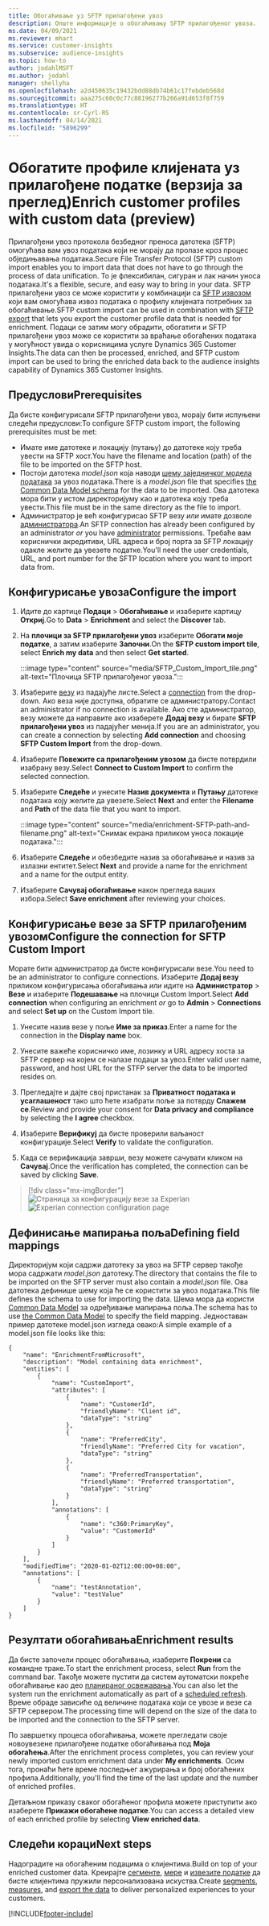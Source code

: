 ```yaml
---
title: Обогаћивање уз SFTP прилагођени увоз
description: Опште информације о обогаћивању SFTP прилагођеног увоза.
ms.date: 04/09/2021
ms.reviewer: mhart
ms.service: customer-insights
ms.subservice: audience-insights
ms.topic: how-to
author: jodahlMSFT
ms.author: jodahl
manager: shellyha
ms.openlocfilehash: a2d450635c19432bdd88db74b61c17febdeb568d
ms.sourcegitcommit: aaa275c60c0c77c88196277b266a91d653f8f759
ms.translationtype: HT
ms.contentlocale: sr-Cyrl-RS
ms.lasthandoff: 04/14/2021
ms.locfileid: "5896299"
---
```

# <a name="enrich-customer-profiles-with-custom-data-preview"></a><span data-ttu-id="a96c1-103">Обогатите профиле клијената уз прилагођене податке (верзија за преглед)</span><span class="sxs-lookup"><span data-stu-id="a96c1-103">Enrich customer profiles with custom data (preview)</span></span>

<span data-ttu-id="a96c1-104">Прилагођени увоз протокола безбедног преноса датотека (SFTP) омогућава вам увоз података који не морају да пролазе кроз процес обједињавања података.</span><span class="sxs-lookup"><span data-stu-id="a96c1-104">Secure File Transfer Protocol (SFTP) custom import enables you to import data that does not have to go through the process of data unification.</span></span> <span data-ttu-id="a96c1-105">То је флексибилан, сигуран и лак начин уноса података.</span><span class="sxs-lookup"><span data-stu-id="a96c1-105">It's a flexible, secure, and easy way to bring in your data.</span></span> <span data-ttu-id="a96c1-106">SFTP прилагођени увоз се може користити у комбинацији са [SFTP извозом](export-sftp.md) који вам омогућава извоз података о профилу клијената потребних за обогаћивање.</span><span class="sxs-lookup"><span data-stu-id="a96c1-106">SFTP custom import can be used in combination with [SFTP export](export-sftp.md) that lets you export the customer profile data that is needed for enrichment.</span></span> <span data-ttu-id="a96c1-107">Подаци се затим могу обрадити, обогатити и SFTP прилагођени увоз може се користити за враћање обогаћених података у могућност увида о корисницима услуге Dynamics 365 Customer Insights.</span><span class="sxs-lookup"><span data-stu-id="a96c1-107">The data can then be processed, enriched, and SFTP custom import can be used to bring the enriched data back to the audience insights capability of Dynamics 365 Customer Insights.</span></span>

## <a name="prerequisites"></a><span data-ttu-id="a96c1-108">Предуслови</span><span class="sxs-lookup"><span data-stu-id="a96c1-108">Prerequisites</span></span>

<span data-ttu-id="a96c1-109">Да бисте конфигурисали SFTP прилагођени увоз, морају бити испуњени следећи предуслови:</span><span class="sxs-lookup"><span data-stu-id="a96c1-109">To configure SFTP custom import, the following prerequisites must be met:</span></span>

- <span data-ttu-id="a96c1-110">Имате име датотеке и локацију (путању) до датотеке коју треба увести на SFTP хост.</span><span class="sxs-lookup"><span data-stu-id="a96c1-110">You have the filename and location (path) of the file to be imported on the SFTP host.</span></span>
- <span data-ttu-id="a96c1-111">Постоји датотека *model.json* која наводи [шему заједничког модела података](/common-data-model/) за увоз података.</span><span class="sxs-lookup"><span data-stu-id="a96c1-111">There is a *model.json* file that specifies [the Common Data Model schema](/common-data-model/) for the data to be imported.</span></span> <span data-ttu-id="a96c1-112">Ова датотека мора бити у истом директоријуму као и датотека коју треба увести.</span><span class="sxs-lookup"><span data-stu-id="a96c1-112">This file must be in the same directory as the file to import.</span></span>
- <span data-ttu-id="a96c1-113">Администратор је већ конфигурисао SFTP везу *или* имате дозволе [администратора](permissions.md#administrator).</span><span class="sxs-lookup"><span data-stu-id="a96c1-113">An SFTP connection has already been configured by an administrator *or* you have [administrator](permissions.md#administrator) permissions.</span></span> <span data-ttu-id="a96c1-114">Требаће вам кориснички акредитиви, URL адреса и број порта за SFTP локацију одакле желите да увезете податке.</span><span class="sxs-lookup"><span data-stu-id="a96c1-114">You'll need the user credentials, URL, and port number for the SFTP location where you want to import data from.</span></span>


## <a name="configure-the-import"></a><span data-ttu-id="a96c1-115">Конфигурисање увоза</span><span class="sxs-lookup"><span data-stu-id="a96c1-115">Configure the import</span></span>

1. <span data-ttu-id="a96c1-116">Идите до картице **Подаци** > **Обогаћивање** и изаберите картицу **Откриј**.</span><span class="sxs-lookup"><span data-stu-id="a96c1-116">Go to **Data** > **Enrichment** and select the **Discover** tab.</span></span>

1. <span data-ttu-id="a96c1-117">На **плочици за SFTP прилагођени увоз** изаберите **Обогати моје податке**, а затим изаберите **Започни**.</span><span class="sxs-lookup"><span data-stu-id="a96c1-117">On the **SFTP custom import tile**, select **Enrich my data** and then select **Get started**.</span></span>

   :::image type="content" source="media/SFTP_Custom_Import_tile.png" alt-text="Плочица SFTP прилагођеног увоза.":::

1. <span data-ttu-id="a96c1-119">Изаберите [везу](connections.md) из падајуће листе.</span><span class="sxs-lookup"><span data-stu-id="a96c1-119">Select a [connection](connections.md) from the drop-down.</span></span> <span data-ttu-id="a96c1-120">Ако веза није доступна, обратите се администратору.</span><span class="sxs-lookup"><span data-stu-id="a96c1-120">Contact an administrator if no connection is available.</span></span> <span data-ttu-id="a96c1-121">Ако сте администратор, везу можете да направите ако изаберете **Додај везу** и бирате **SFTP прилагођени увоз** из падајућег менија.</span><span class="sxs-lookup"><span data-stu-id="a96c1-121">If you are an administrator, you can create a connection by selecting **Add connection** and choosing **SFTP Custom Import** from the drop-down.</span></span>

1. <span data-ttu-id="a96c1-122">Изаберите **Повежите са прилагођеним увозом** да бисте потврдили изабрану везу.</span><span class="sxs-lookup"><span data-stu-id="a96c1-122">Select **Connect to Custom Import** to confirm the selected connection.</span></span>

1.  <span data-ttu-id="a96c1-123">Изаберите **Следеће** и унесите **Назив документа** и **Путању** датотеке података коју желите да увезете.</span><span class="sxs-lookup"><span data-stu-id="a96c1-123">Select **Next** and enter the **Filename** and **Path** of the data file that you want to import.</span></span>

    :::image type="content" source="media/enrichment-SFTP-path-and-filename.png" alt-text="Снимак екрана приликом уноса локације података.":::

1. <span data-ttu-id="a96c1-125">Изаберите **Следеће** и обезбедите назив за обогаћивање и назив за излазни ентитет.</span><span class="sxs-lookup"><span data-stu-id="a96c1-125">Select **Next** and provide a name for the enrichment and a name for the output entity.</span></span> 

1. <span data-ttu-id="a96c1-126">Изаберите **Сачувај обогаћивање** након прегледа ваших избора.</span><span class="sxs-lookup"><span data-stu-id="a96c1-126">Select **Save enrichment** after reviewing your choices.</span></span>

## <a name="configure-the-connection-for-sftp-custom-import"></a><span data-ttu-id="a96c1-127">Конфигурисање везе за SFTP прилагођеним увозом</span><span class="sxs-lookup"><span data-stu-id="a96c1-127">Configure the connection for SFTP Custom Import</span></span> 

<span data-ttu-id="a96c1-128">Морате бити администратор да бисте конфигурисали везе.</span><span class="sxs-lookup"><span data-stu-id="a96c1-128">You need to be an administrator to configure connections.</span></span> <span data-ttu-id="a96c1-129">Изаберите **Додај везу** приликом конфигурисања обогаћивања *или* идите на **Администратор** > **Везе** и изаберите **Подешавање** на плочици Custom Import.</span><span class="sxs-lookup"><span data-stu-id="a96c1-129">Select **Add connection** when configuring an enrichment *or* go to **Admin** > **Connections** and select **Set up** on the Custom Import tile.</span></span>

1. <span data-ttu-id="a96c1-130">Унесите назив везе у поље **Име за приказ**.</span><span class="sxs-lookup"><span data-stu-id="a96c1-130">Enter a name for the connection in the **Display name** box.</span></span>

1. <span data-ttu-id="a96c1-131">Унесите важеће корисничко име, лозинку и URL адресу хоста за SFTP сервер на којем се налазе подаци за увоз.</span><span class="sxs-lookup"><span data-stu-id="a96c1-131">Enter valid user name, password, and host URL for the STFP server the data to be imported resides on.</span></span>

1. <span data-ttu-id="a96c1-132">Прегледајте и дајте свој пристанак за **Приватност података и усаглашеност** тако што ћете изабрати поље за потврду **Слажем се**.</span><span class="sxs-lookup"><span data-stu-id="a96c1-132">Review and provide your consent for **Data privacy and compliance** by selecting the **I agree** checkbox.</span></span>

1. <span data-ttu-id="a96c1-133">Изаберите **Верификуј** да бисте проверили ваљаност конфигурације.</span><span class="sxs-lookup"><span data-stu-id="a96c1-133">Select **Verify** to validate the configuration.</span></span>

1. <span data-ttu-id="a96c1-134">Када се верификација заврши, везу можете сачувати кликом на **Сачувај**.</span><span class="sxs-lookup"><span data-stu-id="a96c1-134">Once the verification has completed, the connection can be saved by clicking **Save**.</span></span>

> [!div class="mx-imgBorder"]
   > <span data-ttu-id="a96c1-135">![Страница за конфигурацију везе за Experian](media/enrichment-SFTP-connection.png "Страница за конфигурацију везе за Experian")</span><span class="sxs-lookup"><span data-stu-id="a96c1-135">![Experian connection configuration page](media/enrichment-SFTP-connection.png "Experian connection configuration page")</span></span>


## <a name="defining-field-mappings"></a><span data-ttu-id="a96c1-136">Дефинисање мапирања поља</span><span class="sxs-lookup"><span data-stu-id="a96c1-136">Defining field mappings</span></span> 

<span data-ttu-id="a96c1-137">Директоријум који садржи датотеку за увоз на SFTP сервер такође мора садржати *model.json* датотеку.</span><span class="sxs-lookup"><span data-stu-id="a96c1-137">The directory that contains the file to be imported on the SFTP server must also contain a *model.json* file.</span></span> <span data-ttu-id="a96c1-138">Ова датотека дефинише шему која ће се користити за увоз података.</span><span class="sxs-lookup"><span data-stu-id="a96c1-138">This file defines the schema to use for importing the data.</span></span> <span data-ttu-id="a96c1-139">Шема мора да користи [Common Data Model](/common-data-model/) за одређивање мапирања поља.</span><span class="sxs-lookup"><span data-stu-id="a96c1-139">The schema has to use [the Common Data Model](/common-data-model/) to specify the field mapping.</span></span> <span data-ttu-id="a96c1-140">Једноставан пример датотеке model.json изгледа овако:</span><span class="sxs-lookup"><span data-stu-id="a96c1-140">A simple example of a model.json file looks like this:</span></span>

```
{
    "name": "EnrichmentFromMicrosoft",
    "description": "Model containing data enrichment",
    "entities": [
        {
            "name": "CustomImport",
            "attributes": [
                {
                    "name": "CustomerId",
                    "friendlyName": "Client id",
                    "dataType": "string"
                },
                {
                    "name": "PreferredCity",
                    "friendlyName": "Preferred City for vacation",
                    "dataType": "string"
                },
                {
                    "name": "PreferredTransportation",
                    "friendlyName": "Preferred transportation",
                    "dataType": "string"
                }
            ],
            "annotations": [
                {
                    "name": "c360:PrimaryKey",
                    "value": "CustomerId"
                }
            ]
        }
    ],
    "modifiedTime": "2020-01-02T12:00:00+08:00",
    "annotations": [
        {
            "name": "testAnnotation",
            "value": "testValue"
        }
    ]
}
```

## <a name="enrichment-results"></a><span data-ttu-id="a96c1-141">Резултати обогаћивања</span><span class="sxs-lookup"><span data-stu-id="a96c1-141">Enrichment results</span></span>

<span data-ttu-id="a96c1-142">Да бисте започели процес обогаћивања, изаберите **Покрени** са командне траке.</span><span class="sxs-lookup"><span data-stu-id="a96c1-142">To start the enrichment process, select **Run** from the command bar.</span></span> <span data-ttu-id="a96c1-143">Такође можете пустити да систем аутоматски покреће обогаћивање као део [планираног освежавања](system.md#schedule-tab).</span><span class="sxs-lookup"><span data-stu-id="a96c1-143">You can also let the system run the enrichment automatically as part of a [scheduled refresh](system.md#schedule-tab).</span></span> <span data-ttu-id="a96c1-144">Време обраде зависиће од величине података који се увозе и везе са SFTP сервером.</span><span class="sxs-lookup"><span data-stu-id="a96c1-144">The processing time will depend on the size of the data to be imported and the connection to the SFTP server.</span></span>

<span data-ttu-id="a96c1-145">По завршетку процеса обогаћивања, можете прегледати своје новоувезене прилагођене податке обогаћивања под **Моја обогаћења**.</span><span class="sxs-lookup"><span data-stu-id="a96c1-145">After the enrichment process completes, you can review your newly imported custom enrichment data under **My enrichments**.</span></span> <span data-ttu-id="a96c1-146">Осим тога, пронаћи ћете време последњег ажурирања и број обогаћених профила.</span><span class="sxs-lookup"><span data-stu-id="a96c1-146">Additionally, you'll find the time of the last update and the number of enriched profiles.</span></span>

<span data-ttu-id="a96c1-147">Детаљном приказу сваког обогаћеног профила можете приступити ако изаберете **Прикажи обогаћене податке**.</span><span class="sxs-lookup"><span data-stu-id="a96c1-147">You can access a detailed view of each enriched profile by selecting **View enriched data**.</span></span>

## <a name="next-steps"></a><span data-ttu-id="a96c1-148">Следећи кораци</span><span class="sxs-lookup"><span data-stu-id="a96c1-148">Next steps</span></span>

<span data-ttu-id="a96c1-149">Надоградите на обогаћеним подацима о клијентима.</span><span class="sxs-lookup"><span data-stu-id="a96c1-149">Build on top of your enriched customer data.</span></span> <span data-ttu-id="a96c1-150">Креирајте [сегменте](segments.md), [мере](measures.md) и [извезите податке](export-destinations.md) да бисте клијентима пружили персонализована искуства.</span><span class="sxs-lookup"><span data-stu-id="a96c1-150">Create [segments](segments.md), [measures](measures.md), and [export the data](export-destinations.md) to deliver personalized experiences to your customers.</span></span>

[!INCLUDE[footer-include](../includes/footer-banner.md)]
